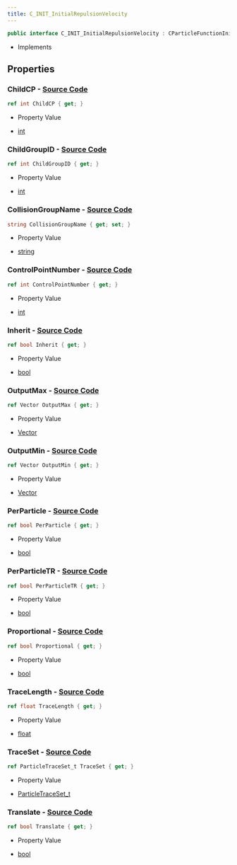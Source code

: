 ```yaml
---
title: C_INIT_InitialRepulsionVelocity
---
```


```csharp
public interface C_INIT_InitialRepulsionVelocity : CParticleFunctionInitializer, CParticleFunction, ISchemaClass<CParticleFunction>, ISchemaClass<CParticleFunctionInitializer>, ISchemaClass<C_INIT_InitialRepulsionVelocity>, ISchemaField, ISchemaClass, INativeHandle
```

- Implements

## Properties

### **ChildCP** - [Source Code](https://github.com/swiftly-solution/swiftlys2/blob/main/managed/src/SwiftlyS2.Generated/Schemas/Interfaces/C_INIT_InitialRepulsionVelocity.cs#L38)

```csharp
ref int ChildCP { get; }
```

- Property Value

- [int](https://learn.microsoft.com/dotnet/api/system.int32)

### **ChildGroupID** - [Source Code](https://github.com/swiftly-solution/swiftlys2/blob/main/managed/src/SwiftlyS2.Generated/Schemas/Interfaces/C_INIT_InitialRepulsionVelocity.cs#L40)

```csharp
ref int ChildGroupID { get; }
```

- Property Value

- [int](https://learn.microsoft.com/dotnet/api/system.int32)

### **CollisionGroupName** - [Source Code](https://github.com/swiftly-solution/swiftlys2/blob/main/managed/src/SwiftlyS2.Generated/Schemas/Interfaces/C_INIT_InitialRepulsionVelocity.cs#L16)

```csharp
string CollisionGroupName { get; set; }
```

- Property Value

- [string](https://learn.microsoft.com/dotnet/api/system.string)

### **ControlPointNumber** - [Source Code](https://github.com/swiftly-solution/swiftlys2/blob/main/managed/src/SwiftlyS2.Generated/Schemas/Interfaces/C_INIT_InitialRepulsionVelocity.cs#L24)

```csharp
ref int ControlPointNumber { get; }
```

- Property Value

- [int](https://learn.microsoft.com/dotnet/api/system.int32)

### **Inherit** - [Source Code](https://github.com/swiftly-solution/swiftlys2/blob/main/managed/src/SwiftlyS2.Generated/Schemas/Interfaces/C_INIT_InitialRepulsionVelocity.cs#L36)

```csharp
ref bool Inherit { get; }
```

- Property Value

- [bool](https://learn.microsoft.com/dotnet/api/system.boolean)

### **OutputMax** - [Source Code](https://github.com/swiftly-solution/swiftlys2/blob/main/managed/src/SwiftlyS2.Generated/Schemas/Interfaces/C_INIT_InitialRepulsionVelocity.cs#L22)

```csharp
ref Vector OutputMax { get; }
```

- Property Value

- [Vector](/docs/api/shared/natives/vector)

### **OutputMin** - [Source Code](https://github.com/swiftly-solution/swiftlys2/blob/main/managed/src/SwiftlyS2.Generated/Schemas/Interfaces/C_INIT_InitialRepulsionVelocity.cs#L20)

```csharp
ref Vector OutputMin { get; }
```

- Property Value

- [Vector](/docs/api/shared/natives/vector)

### **PerParticle** - [Source Code](https://github.com/swiftly-solution/swiftlys2/blob/main/managed/src/SwiftlyS2.Generated/Schemas/Interfaces/C_INIT_InitialRepulsionVelocity.cs#L26)

```csharp
ref bool PerParticle { get; }
```

- Property Value

- [bool](https://learn.microsoft.com/dotnet/api/system.boolean)

### **PerParticleTR** - [Source Code](https://github.com/swiftly-solution/swiftlys2/blob/main/managed/src/SwiftlyS2.Generated/Schemas/Interfaces/C_INIT_InitialRepulsionVelocity.cs#L34)

```csharp
ref bool PerParticleTR { get; }
```

- Property Value

- [bool](https://learn.microsoft.com/dotnet/api/system.boolean)

### **Proportional** - [Source Code](https://github.com/swiftly-solution/swiftlys2/blob/main/managed/src/SwiftlyS2.Generated/Schemas/Interfaces/C_INIT_InitialRepulsionVelocity.cs#L30)

```csharp
ref bool Proportional { get; }
```

- Property Value

- [bool](https://learn.microsoft.com/dotnet/api/system.boolean)

### **TraceLength** - [Source Code](https://github.com/swiftly-solution/swiftlys2/blob/main/managed/src/SwiftlyS2.Generated/Schemas/Interfaces/C_INIT_InitialRepulsionVelocity.cs#L32)

```csharp
ref float TraceLength { get; }
```

- Property Value

- [float](https://learn.microsoft.com/dotnet/api/system.single)

### **TraceSet** - [Source Code](https://github.com/swiftly-solution/swiftlys2/blob/main/managed/src/SwiftlyS2.Generated/Schemas/Interfaces/C_INIT_InitialRepulsionVelocity.cs#L18)

```csharp
ref ParticleTraceSet_t TraceSet { get; }
```

- Property Value

- [ParticleTraceSet_t](/docs/api/shared/schemadefinitions/particletraceset_t)

### **Translate** - [Source Code](https://github.com/swiftly-solution/swiftlys2/blob/main/managed/src/SwiftlyS2.Generated/Schemas/Interfaces/C_INIT_InitialRepulsionVelocity.cs#L28)

```csharp
ref bool Translate { get; }
```

- Property Value

- [bool](https://learn.microsoft.com/dotnet/api/system.boolean)

